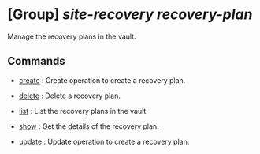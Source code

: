 # [Group] _site-recovery recovery-plan_

Manage the recovery plans in the vault.

## Commands

- [create](/Commands/site-recovery/recovery-plan/_create.md)
: Create operation to create a recovery plan.

- [delete](/Commands/site-recovery/recovery-plan/_delete.md)
: Delete a recovery plan.

- [list](/Commands/site-recovery/recovery-plan/_list.md)
: List the recovery plans in the vault.

- [show](/Commands/site-recovery/recovery-plan/_show.md)
: Get the details of the recovery plan.

- [update](/Commands/site-recovery/recovery-plan/_update.md)
: Update operation to create a recovery plan.
